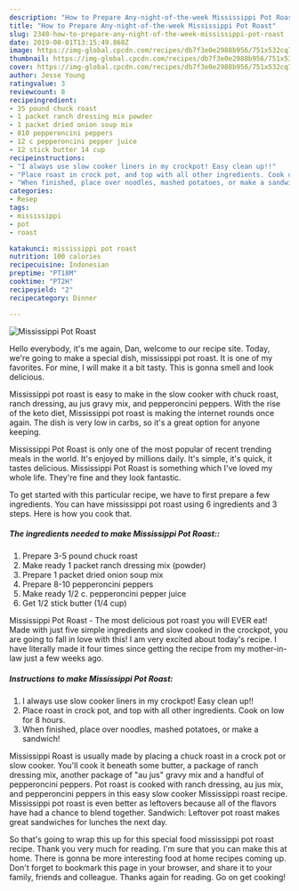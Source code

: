 ```yaml
---
description: "How to Prepare Any-night-of-the-week Mississippi Pot Roast"
title: "How to Prepare Any-night-of-the-week Mississippi Pot Roast"
slug: 2340-how-to-prepare-any-night-of-the-week-mississippi-pot-roast
date: 2019-08-01T13:15:49.868Z
image: https://img-global.cpcdn.com/recipes/db7f3e0e2988b956/751x532cq70/mississippi-pot-roast-recipe-main-photo.jpg
thumbnail: https://img-global.cpcdn.com/recipes/db7f3e0e2988b956/751x532cq70/mississippi-pot-roast-recipe-main-photo.jpg
cover: https://img-global.cpcdn.com/recipes/db7f3e0e2988b956/751x532cq70/mississippi-pot-roast-recipe-main-photo.jpg
author: Jesse Young
ratingvalue: 3
reviewcount: 8
recipeingredient:
- 35 pound chuck roast
- 1 packet ranch dressing mix powder
- 1 packet dried onion soup mix
- 810 pepperoncini peppers
- 12 c pepperoncini pepper juice
- 12 stick butter 14 cup
recipeinstructions:
- "I always use slow cooker liners in my crockpot! Easy clean up!!"
- "Place roast in crock pot, and top with all other ingredients. Cook on low for 8 hours."
- "When finished, place over noodles, mashed potatoes, or make a sandwich!"
categories:
- Resep
tags:
- mississippi
- pot
- roast

katakunci: mississippi pot roast
nutrition: 100 calories
recipecuisine: Indonesian
preptime: "PT18M"
cooktime: "PT2H"
recipeyield: "2"
recipecategory: Dinner

---
```



![Mississippi Pot Roast](https://img-global.cpcdn.com/recipes/db7f3e0e2988b956/751x532cq70/mississippi-pot-roast-recipe-main-photo.jpg)

Hello everybody, it's me again, Dan, welcome to our recipe site. Today, we're going to make a special dish, mississippi pot roast. It is one of my favorites. For mine, I will make it a bit tasty. This is gonna smell and look delicious.

Mississippi pot roast is easy to make in the slow cooker with chuck roast, ranch dressing, au jus gravy mix, and pepperoncini peppers. With the rise of the keto diet, Mississippi pot roast is making the internet rounds once again. The dish is very low in carbs, so it&#39;s a great option for anyone keeping.

Mississippi Pot Roast is only one of the most popular of recent trending meals in the world. It's enjoyed by millions daily. It's simple, it's quick, it tastes delicious. Mississippi Pot Roast is something which I've loved my whole life. They're fine and they look fantastic.


To get started with this particular recipe, we have to first prepare a few ingredients. You can have mississippi pot roast using 6 ingredients and 3 steps. Here is how you cook that.

##### The ingredients needed to make Mississippi Pot Roast::

1. Prepare 3-5 pound chuck roast
1. Make ready 1 packet ranch dressing mix (powder)
1. Prepare 1 packet dried onion soup mix
1. Prepare 8-10 pepperoncini peppers
1. Make ready 1/2 c. pepperoncini pepper juice
1. Get 1/2 stick butter (1/4 cup)


Mississippi Pot Roast - The most delicious pot roast you will EVER eat! Made with just five simple ingredients and slow cooked in the crockpot, you are going to fall in love with this! I am very excited about today&#39;s recipe. I have literally made it four times since getting the recipe from my mother-in-law just a few weeks ago. 

##### Instructions to make Mississippi Pot Roast:

1. I always use slow cooker liners in my crockpot! Easy clean up!!
1. Place roast in crock pot, and top with all other ingredients. Cook on low for 8 hours.
1. When finished, place over noodles, mashed potatoes, or make a sandwich!


Mississippi Roast is usually made by placing a chuck roast in a crock pot or slow cooker. You&#39;ll cook it beneath some butter, a package of ranch dressing mix, another package of &#34;au jus&#34; gravy mix and a handful of pepperoncini peppers. Pot roast is cooked with ranch dressing, au jus mix, and pepperoncini peppers in this easy slow cooker Mississippi roast recipe. Mississippi pot roast is even better as leftovers because all of the flavors have had a chance to blend together. Sandwich: Leftover pot roast makes great sandwiches for lunches the next day. 

So that's going to wrap this up for this special food mississippi pot roast recipe. Thank you very much for reading. I'm sure that you can make this at home. There is gonna be more interesting food at home recipes coming up. Don't forget to bookmark this page in your browser, and share it to your family, friends and colleague. Thanks again for reading. Go on get cooking!
